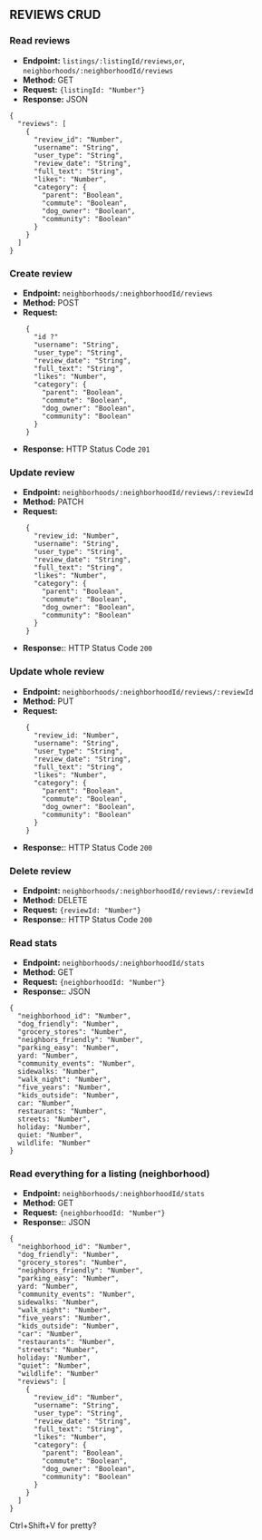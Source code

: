## REVIEWS CRUD

### Read reviews
* **Endpoint:** `listings/:listingId/reviews`,`or`, `neighborhoods/:neighborhoodId/reviews`
* **Method:** GET
* **Request:** `{listingId: "Number"}`
* **Response:** JSON
```
{
  "reviews": [
    {
      "review_id": "Number",
      "username": "String",
      "user_type": "String",
      "review_date": "String",
      "full_text": "String",
      "likes": "Number",
      "category": {
        "parent": "Boolean",
        "commute": "Boolean",
        "dog_owner": "Boolean",
        "community": "Boolean"
      }
    }
  ]
}
```

### Create review
* **Endpoint:** `neighborhoods/:neighborhoodId/reviews`
* **Method:** POST
* **Request:**
```
    {
      "id ?"
      "username": "String",
      "user_type": "String",
      "review_date": "String",
      "full_text": "String",
      "likes": "Number",
      "category": {
        "parent": "Boolean",
        "commute": "Boolean",
        "dog_owner": "Boolean",
        "community": "Boolean"
      }
    }
  ```
* **Response:** HTTP Status Code `201`

### Update review
* **Endpoint:** `neighborhoods/:neighborhoodId/reviews/:reviewId`
* **Method:** PATCH
* **Request:**
```
    {
      "review_id: "Number",
      "username": "String",
      "user_type": "String",
      "review_date": "String",
      "full_text": "String",
      "likes": "Number",
      "category": {
        "parent": "Boolean",
        "commute": "Boolean",
        "dog_owner": "Boolean",
        "community": "Boolean"
      }
    }
```
* **Response:**: HTTP Status Code `200`

### Update whole review
* **Endpoint:** `neighborhoods/:neighborhoodId/reviews/:reviewId`
* **Method:** PUT
* **Request:**
```
    {
      "review_id: "Number",
      "username": "String",
      "user_type": "String",
      "review_date": "String",
      "full_text": "String",
      "likes": "Number",
      "category": {
        "parent": "Boolean",
        "commute": "Boolean",
        "dog_owner": "Boolean",
        "community": "Boolean"
      }
    }
```
* **Response:**: HTTP Status Code `200`

### Delete review
* **Endpoint:** `neighborhoods/:neighborhoodId/reviews/:reviewId`
* **Method:** DELETE
* **Request:** `{reviewId: "Number"}`
* **Response:**: HTTP Status Code `200`

### Read stats
* **Endpoint:** `neighborhoods/:neighborhoodId/stats`
* **Method:** GET
* **Request:** `{neighborhoodId: "Number"}`
* **Response:**: JSON
```
{
  "neighborhood_id": "Number",
  "dog_friendly": "Number",
  "grocery_stores": "Number",
  "neighbors_friendly": "Number",
  "parking_easy": "Number",
  yard: "Number",
  "community_events": "Number",
  sidewalks: "Number",
  "walk_night": "Number",
  "five_years": "Number",
  "kids_outside": "Number",
  car: "Number",
  restaurants: "Number",
  streets: "Number",
  holiday: "Number",
  quiet: "Number",
  wildlife: "Number"
}
```

### Read everything for a listing (neighborhood)
* **Endpoint:** `neighborhoods/:neighborhoodId/stats`
* **Method:** GET
* **Request:** `{neighborhoodId: "Number"}`
* **Response:**: JSON
```
{
  "neighborhood_id": "Number",
  "dog_friendly": "Number",
  "grocery_stores": "Number",
  "neighbors_friendly": "Number",
  "parking_easy": "Number",
  yard: "Number",
  "community_events": "Number",
  sidewalks: "Number",
  "walk_night": "Number",
  "five_years": "Number",
  "kids_outside": "Number",
  "car": "Number",
  "restaurants": "Number",
  "streets": "Number",
  holiday: "Number",
  "quiet": "Number",
  "wildlife": "Number"
  "reviews": [
    {
      "review_id": "Number",
      "username": "String",
      "user_type": "String",
      "review_date": "String",
      "full_text": "String",
      "likes": "Number",
      "category": {
        "parent": "Boolean",
        "commute": "Boolean",
        "dog_owner": "Boolean",
        "community": "Boolean"
      }
    }
  ]
}
```


Ctrl+Shift+V for pretty?